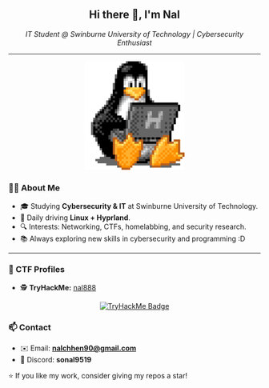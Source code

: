 <h2 align="center">Hi there 👋, I'm Nal</h2>
<p align="center">
  <em>IT Student @ Swinburne University of Technology | Cybersecurity Enthusiast</em>
</p>

---

<p align="center">
  <img src="linux-.gif" alt="Linux Penguin" width="200"/>
</p>

### 🧑‍💻 About Me
- 🎓 Studying **Cybersecurity & IT** at Swinburne University of Technology.  
- 🐧 Daily driving **Linux + Hyprland**.  
- 🔍 Interests: Networking, CTFs, homelabbing, and security research.  
- 📚 Always exploring new skills in cybersecurity and programming :D  

---

### 🏴 CTF Profiles

- 🕵️ **TryHackMe:** [nal888](https://tryhackme.com/p/nal888)  

<p align="center">
  <a href="https://tryhackme.com/p/nal888">
    <img src="https://tryhackme-badges.s3.amazonaws.com/nal888.png" alt="TryHackMe Badge" />
  </a>
</p>



### 📫 Contact
- ✉️ Email: **nalchhen90@gmail.com**  
- 💬 Discord: **sonal9519**  


⭐️ If you like my work, consider giving my repos a star!
